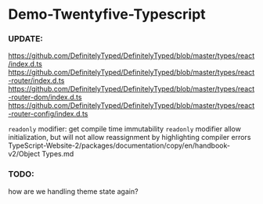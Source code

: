 # Demo-Twentyfive-Typescript

### UPDATE:

https://github.com/DefinitelyTyped/DefinitelyTyped/blob/master/types/react/index.d.ts
https://github.com/DefinitelyTyped/DefinitelyTyped/blob/master/types/react-router/index.d.ts
https://github.com/DefinitelyTyped/DefinitelyTyped/blob/master/types/react-router-dom/index.d.ts
https://github.com/DefinitelyTyped/DefinitelyTyped/blob/master/types/react-router-config/index.d.ts

`readonly` modifier: get compile time immutability
`readonly` modifier allow initialization, but will not allow reassignment by highlighting compiler errors
TypeScript-Website-2/packages/documentation/copy/en/handbook-v2/Object Types.md

### TODO:

how are we handling theme state again?
